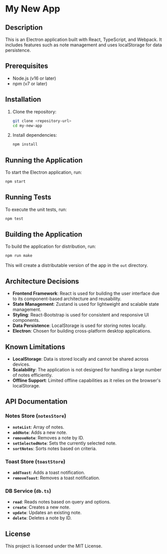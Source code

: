 # My New App

## Description
This is an Electron application built with React, TypeScript, and Webpack. It includes features such as note management and uses localStorage for data persistence.

## Prerequisites
- Node.js (v16 or later)
- npm (v7 or later)

## Installation
1. Clone the repository:
   ```bash
   git clone <repository-url>
   cd my-new-app
   ```

2. Install dependencies:
   ```bash
   npm install
   ```

## Running the Application
To start the Electron application, run:
```bash
npm start
```

## Running Tests
To execute the unit tests, run:
```bash
npm test
```

## Building the Application
To build the application for distribution, run:
```bash
npm run make
```
This will create a distributable version of the app in the `out` directory.

## Architecture Decisions
- **Frontend Framework**: React is used for building the user interface due to its component-based architecture and reusability.
- **State Management**: Zustand is used for lightweight and scalable state management.
- **Styling**: React-Bootstrap is used for consistent and responsive UI components.
- **Data Persistence**: LocalStorage is used for storing notes locally.
- **Electron**: Chosen for building cross-platform desktop applications.

## Known Limitations
- **LocalStorage**: Data is stored locally and cannot be shared across devices.
- **Scalability**: The application is not designed for handling a large number of notes efficiently.
- **Offline Support**: Limited offline capabilities as it relies on the browser's localStorage.

## API Documentation

### Notes Store (`notesStore`)
- **`noteList`**: Array of notes.
- **`addNote`**: Adds a new note.
- **`removeNote`**: Removes a note by ID.
- **`setSelectedNote`**: Sets the currently selected note.
- **`sortNotes`**: Sorts notes based on criteria.

### Toast Store (`toastStore`)
- **`addToast`**: Adds a toast notification.
- **`removeToast`**: Removes a toast notification.

### DB Service (`db.ts`)
- **`read`**: Reads notes based on query and options.
- **`create`**: Creates a new note.
- **`update`**: Updates an existing note.
- **`delete`**: Deletes a note by ID.

## License
This project is licensed under the MIT License.
